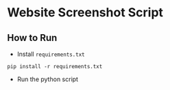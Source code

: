 # Website Screenshot Script

## How to Run 
* Install `requirements.txt`
```
pip install -r requirements.txt
```
* Run the python script

